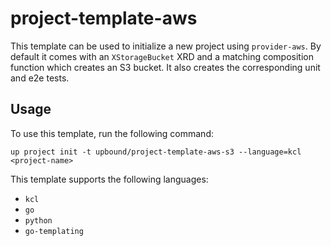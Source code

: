 # project-template-aws

This template can be used to initialize a new project using `provider-aws`. By
default it comes with an `XStorageBucket` XRD and a matching composition
function which creates an S3 bucket. It also creates the corresponding unit and
e2e tests.

## Usage

To use this template, run the following command:

```shell
up project init -t upbound/project-template-aws-s3 --language=kcl <project-name>
```

This template supports the following languages:

- `kcl`
- `go`
- `python`
- `go-templating`

